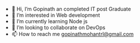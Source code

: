 - 👋 Hi, I’m Gopinath an completed IT post Graduate
- 👀 I’m interested in Web development 
- 🌱 I’m currently learning Node js
- 💞️ I’m looking to collaborate on DevOps 
- 📫 How to reach me gopinathmohantrl@gmail.com
<!---
gopinathm01/gopinathm01 is a ✨ special ✨ repository because its `README.md` (this file) appears on your GitHub profile.
You can click the Preview link to take a look at your changes.
--->
